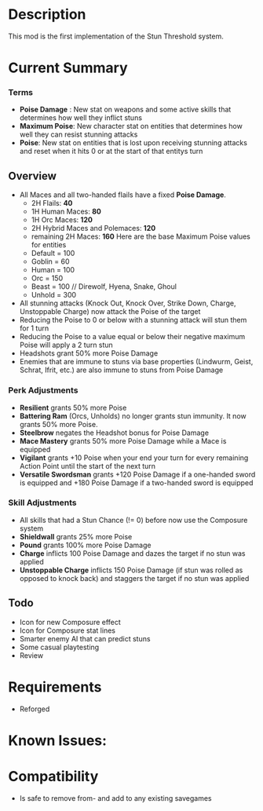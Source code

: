 # Description

This mod is the first implementation of the Stun Threshold system.

# Current Summary

### Terms
- **Poise Damage** : New stat on weapons and some active skills that determines how well they inflict stuns
- **Maximum Poise**: New character stat on entities that determines how well they can resist stunning attacks
- **Poise**: New stat on entities that is lost upon receiving stunning attacks and reset when it hits 0 or at the start of that entitys turn

## Overview
- All Maces and all two-handed flails have a fixed **Poise Damage**.
  - 2H Flails: **40**
  - 1H Human Maces: **80**
  - 1H Orc Maces: **120**
  - 2H Hybrid Maces and Polemaces: **120**
  - remaining 2H Maces: **160**
Here are the base Maximum Poise values for entities
  - Default = 100
  - Goblin = 60
  - Human = 100
  - Orc = 150
  - Beast = 100	// Direwolf, Hyena, Snake, Ghoul
  - Unhold = 300
- All stunning attacks (Knock Out, Knock Over, Strike Down, Charge, Unstoppable Charge) now attack the Poise of the target
- Reducing the Poise to 0 or below with a stunning attack will stun them for 1 turn
- Reducing the Poise to a value equal or below their negative maximum Poise will apply a 2 turn stun
- Headshots grant 50% more Poise Damage
- Enemies that are immune to stuns via base properties (Lindwurm, Geist, Schrat, Ifrit, etc.) are also immune to stuns from Poise Damage

### Perk Adjustments
- **Resilient** grants 50% more Poise
- **Battering Ram** (Orcs, Unholds) no longer grants stun immunity. It now grants 50% more Poise.
- **Steelbrow** negates the Headshot bonus for Poise Damage
- **Mace Mastery** grants 50% more Poise Damage while a Mace is equipped
- **Vigilant** grants +10 Poise when your end your turn for every remaining Action Point until the start of the next turn
- **Versatile Swordsman** grants +120 Poise Damage if a one-handed sword is equipped and +180 Poise Damage if a two-handed sword is equipped

### Skill Adjustments
- All skills that had a Stun Chance (!= 0) before now use the Composure system
- **Shieldwall** grants 25% more Poise
- **Pound** grants 100% more Poise Damage
- **Charge** inflicts 100 Poise Damage and dazes the target if no stun was applied
- **Unstoppable Charge** inflicts 150 Poise Damage (if stun was rolled as opposed to knock back) and staggers the target if no stun was applied

## Todo
- Icon for new Composure effect
- Icon for Composure stat lines
- Smarter enemy AI that can predict stuns
- Some casual playtesting
- Review

# Requirements

- Reforged

# Known Issues:

# Compatibility

- Is safe to remove from- and add to any existing savegames
